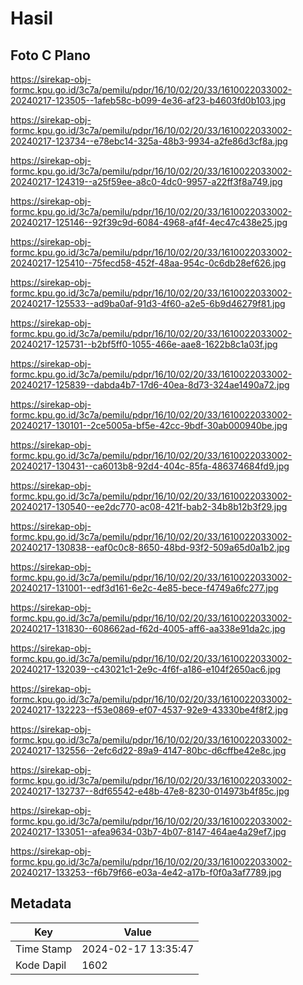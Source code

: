 # Hasil

## Foto C Plano

https://sirekap-obj-formc.kpu.go.id/3c7a/pemilu/pdpr/16/10/02/20/33/1610022033002-20240217-123505--1afeb58c-b099-4e36-af23-b4603fd0b103.jpg

https://sirekap-obj-formc.kpu.go.id/3c7a/pemilu/pdpr/16/10/02/20/33/1610022033002-20240217-123734--e78ebc14-325a-48b3-9934-a2fe86d3cf8a.jpg

https://sirekap-obj-formc.kpu.go.id/3c7a/pemilu/pdpr/16/10/02/20/33/1610022033002-20240217-124319--a25f59ee-a8c0-4dc0-9957-a22ff3f8a749.jpg

https://sirekap-obj-formc.kpu.go.id/3c7a/pemilu/pdpr/16/10/02/20/33/1610022033002-20240217-125146--92f39c9d-6084-4968-af4f-4ec47c438e25.jpg

https://sirekap-obj-formc.kpu.go.id/3c7a/pemilu/pdpr/16/10/02/20/33/1610022033002-20240217-125410--75fecd58-452f-48aa-954c-0c6db28ef626.jpg

https://sirekap-obj-formc.kpu.go.id/3c7a/pemilu/pdpr/16/10/02/20/33/1610022033002-20240217-125533--ad9ba0af-91d3-4f60-a2e5-6b9d46279f81.jpg

https://sirekap-obj-formc.kpu.go.id/3c7a/pemilu/pdpr/16/10/02/20/33/1610022033002-20240217-125731--b2bf5ff0-1055-466e-aae8-1622b8c1a03f.jpg

https://sirekap-obj-formc.kpu.go.id/3c7a/pemilu/pdpr/16/10/02/20/33/1610022033002-20240217-125839--dabda4b7-17d6-40ea-8d73-324ae1490a72.jpg

https://sirekap-obj-formc.kpu.go.id/3c7a/pemilu/pdpr/16/10/02/20/33/1610022033002-20240217-130101--2ce5005a-bf5e-42cc-9bdf-30ab000940be.jpg

https://sirekap-obj-formc.kpu.go.id/3c7a/pemilu/pdpr/16/10/02/20/33/1610022033002-20240217-130431--ca6013b8-92d4-404c-85fa-486374684fd9.jpg

https://sirekap-obj-formc.kpu.go.id/3c7a/pemilu/pdpr/16/10/02/20/33/1610022033002-20240217-130540--ee2dc770-ac08-421f-bab2-34b8b12b3f29.jpg

https://sirekap-obj-formc.kpu.go.id/3c7a/pemilu/pdpr/16/10/02/20/33/1610022033002-20240217-130838--eaf0c0c8-8650-48bd-93f2-509a65d0a1b2.jpg

https://sirekap-obj-formc.kpu.go.id/3c7a/pemilu/pdpr/16/10/02/20/33/1610022033002-20240217-131001--edf3d161-6e2c-4e85-bece-f4749a6fc277.jpg

https://sirekap-obj-formc.kpu.go.id/3c7a/pemilu/pdpr/16/10/02/20/33/1610022033002-20240217-131830--608662ad-f62d-4005-aff6-aa338e91da2c.jpg

https://sirekap-obj-formc.kpu.go.id/3c7a/pemilu/pdpr/16/10/02/20/33/1610022033002-20240217-132039--c43021c1-2e9c-4f6f-a186-e104f2650ac6.jpg

https://sirekap-obj-formc.kpu.go.id/3c7a/pemilu/pdpr/16/10/02/20/33/1610022033002-20240217-132223--f53e0869-ef07-4537-92e9-43330be4f8f2.jpg

https://sirekap-obj-formc.kpu.go.id/3c7a/pemilu/pdpr/16/10/02/20/33/1610022033002-20240217-132556--2efc6d22-89a9-4147-80bc-d6cffbe42e8c.jpg

https://sirekap-obj-formc.kpu.go.id/3c7a/pemilu/pdpr/16/10/02/20/33/1610022033002-20240217-132737--8df65542-e48b-47e8-8230-014973b4f85c.jpg

https://sirekap-obj-formc.kpu.go.id/3c7a/pemilu/pdpr/16/10/02/20/33/1610022033002-20240217-133051--afea9634-03b7-4b07-8147-464ae4a29ef7.jpg

https://sirekap-obj-formc.kpu.go.id/3c7a/pemilu/pdpr/16/10/02/20/33/1610022033002-20240217-133253--f6b79f66-e03a-4e42-a17b-f0f0a3af7789.jpg


## Metadata

| Key        | Value               |
| ---------- | ------------------- |
| Time Stamp | 2024-02-17 13:35:47 |
| Kode Dapil | 1602                |



